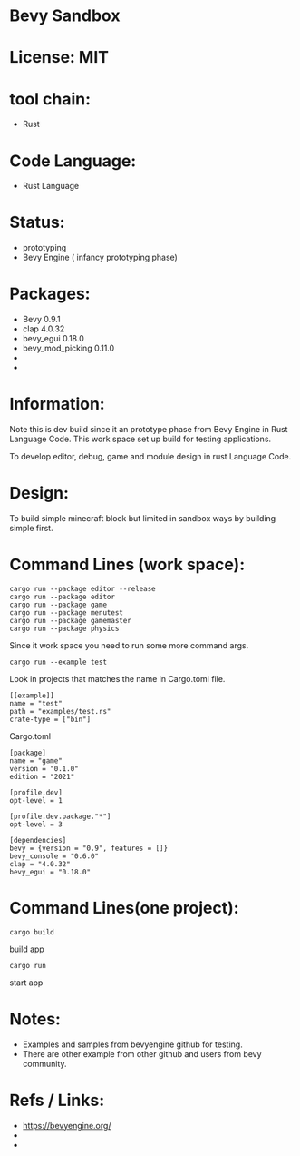 # Bevy Sandbox

# License: MIT

# tool chain:
 * Rust

# Code Language:
 * Rust Language

# Status:
 * prototyping
 * Bevy Engine ( infancy prototyping phase)
 

# Packages:
 * Bevy 0.9.1
 * clap 4.0.32
 * bevy_egui 0.18.0
 * bevy_mod_picking 0.11.0
 * 
 * 

# Information:
  Note this is dev build since it an prototype phase from Bevy Engine in Rust Language Code. This work space set up build for testing applications.

  To develop editor, debug, game and module design in rust Language Code.

# Design:
  To build simple minecraft block but limited in sandbox ways by building simple first.

# Command Lines (work space):
```
cargo run --package editor --release
cargo run --package editor
cargo run --package game
cargo run --package menutest
cargo run --package gamemaster
cargo run --package physics
```
Since it work space you need to run some more command args.

```
cargo run --example test
```
Look in projects that matches the name in Cargo.toml file.
```
[[example]]
name = "test"
path = "examples/test.rs"
crate-type = ["bin"]
```

Cargo.toml
```
[package]
name = "game"
version = "0.1.0"
edition = "2021"

[profile.dev]
opt-level = 1

[profile.dev.package."*"]
opt-level = 3

[dependencies]
bevy = {version = "0.9", features = []}
bevy_console = "0.6.0"
clap = "4.0.32"
bevy_egui = "0.18.0"
```

# Command Lines(one project):
```
cargo build
```
build app
```
cargo run
```
start app

# Notes:
 * Examples and samples from bevyengine github for testing.
 * There are other example from other github and users from bevy community.

# Refs / Links:
 * https://bevyengine.org/
 * 
 * 